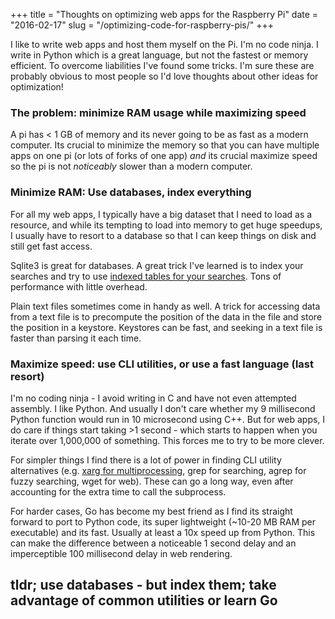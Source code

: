 +++
title = "Thoughts on optimizing web apps for the Raspberry Pi"
date = "2016-02-17"
slug = "/optimizing-code-for-raspberry-pis/"
+++

I like to write web apps and host them myself on the Pi. I'm no code ninja. I write in Python which is a great language, but not the fastest or memory efficient. To overcome liabilities I've found some tricks. I'm sure these are probably obvious to most people so I'd love thoughts about other ideas for optimization!

### The problem: minimize RAM usage while maximizing speed
A pi has < 1 GB of memory and its never going to be as fast as a modern computer. Its crucial to minimize the memory so that you can have multiple apps on one pi (or lots of forks of one app) *and* its crucial maximize speed so the pi is not *noticeably* slower than a modern computer.

### Minimize RAM: Use databases, index everything
For all my web apps, I typically have a big dataset that I need to load as a resource, and while its tempting to load into memory to get huge speedups, I usually have to resort to a database so that I can keep things on disk and still get fast access.

Sqlite3 is great for databases. A great trick I've learned is to index your searches and try to use [indexed tables for your searches](https://www.sqlite.org/lang_createindex.html). Tons of performance with little overhead.

Plain text files sometimes come in handy as well. A trick for accessing data from a text file is to precompute the position of the data in the file and store the position in a keystore. Keystores can be fast, and seeking in a text file is faster than parsing it each time.

### Maximize speed: use CLI utilities, or use a fast language (last resort)
I'm no coding ninja - I avoid writing in C and have not even attempted assembly. I like Python. And usually I don't care whether my 9 millisecond Python function would run in 10 microsecond using C++. But for web apps, I do care if things start taking >1 second - which starts to happen when you iterate over 1,000,000 of something. This forces me to try to be more clever.

For simpler things I find there is a lot of power in finding CLI utility alternatives (e.g. [xarg for multiprocessing](https://pjps.wordpress.com/2011/09/17/multiprocessing-with-xargs), grep for searching, agrep for fuzzy searching, wget for web). These can go a long way, even after accounting for the extra time to call the subprocess.

For harder cases, Go has become my best friend as I find its straight forward to port to Python code,  its super lightweight (~10-20 MB RAM per executable) and its fast. Usually at least a 10x speed up from Python. This can make the difference between a noticeable 1 second delay and an imperceptible 100 millisecond delay in web rendering.

## tldr; use databases - but index them; take advantage of common utilities or learn Go
